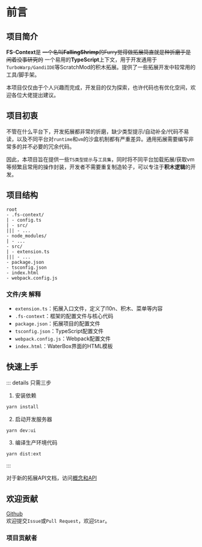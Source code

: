 # 前言

## 项目简介

**FS-Context**是 ~~一个名叫**FallingShrimp**的Furry觉得做拓展简直就是种折磨于是闲着没事研究的~~ 一个易用的**TypeScript**上下文，用于开发通用于`TurboWarp/GandiIDE`等ScratchMod的积木拓展。提供了一些拓展开发中较常用的工具/脚手架。

本项目仅仅由于个人兴趣而完成，开发目的仅为探索，也许代码也有优化空间，欢迎各位大佬提出建议。

## 项目初衷

不管在什么平台下，开发拓展都非常的折磨，缺少类型提示/自动补全/代码不易读，以及不同平台对`runtime`和`vm`的沙盒机制都有严重差异。通用拓展需要编写非常多的并不必要的冗余代码。

因此，本项目旨在提供一些`TS类型提示`与`工具集`，同时将不同平台加载拓展/获取vm等频繁且常用的操作封装，开发者不需要重复制造轮子，可以专注于**积木逻辑**的开发。

## 项目结构

```plaintext
root
- .fs-context/
| - config.ts
| - src/
||| - ...
- node_modules/
| - ...
- src/
| - extension.ts
||| - ...
- package.json
- tsconfig.json
- index.html
- webpack.config.js
```
### 文件/夹 解释
- `extension.ts`：拓展入口文件，定义了l10n、积木、菜单等内容
- `.fs-context`：框架的配置文件与核心代码
- `package.json`：拓展项目的配置文件
- `tsconfig.json`：TypeScript配置文件
- `webpack.config.js`：Webpack配置文件
- `index.html`：WaterBox界面的HTML模板

## 快速上手

::: details 只需三步
1. 安装依赖
```bash
yarn install
```

2. 启动开发服务器
```bash
yarn dev:ui
```

3. 编译生产环境代码
```bash
yarn dist:ext
```
:::

对于新的拓展API文档，访问[概念和API](./guide)

## 欢迎贡献

[Github](https://github.com/Rundll86/fs-context)  
欢迎提交`Issue`或`Pull Request`，欢迎`Star`。

### 项目贡献者

<Collaborator
name="FallingShrimp"
avatar="https://avatars.githubusercontent.com/u/108387605"
url="https://github.com/Rundll86"
label="开发,文档"
/>
<Collaborator
name="FurryR/熊谷 凌"
avatar="https://avatars.githubusercontent.com/u/55276797"
url="https://github.com/FurryR"
label="优化"
/>
<Collaborator
name="Cyberexplorer"
avatar="https://avatars.githubusercontent.com/u/177754635"
url="https://github.com/LanwyWriteXU"
label="新定义,测试"
/>
<Collaborator
name="MoreBugOfDog"
avatar="https://avatars.githubusercontent.com/u/121487216"
url="https://github.com/MoreBugOfDog"
label="精神支持"
/>
